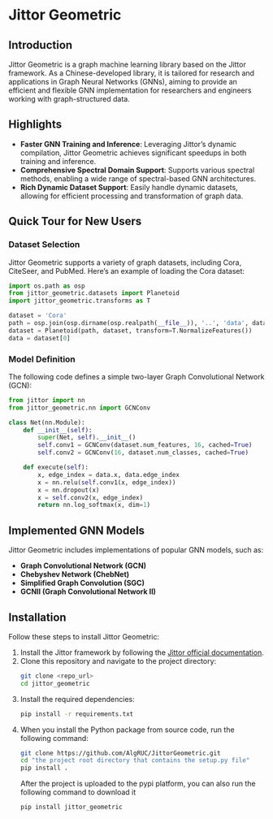 # Jittor Geometric

## Introduction
Jittor Geometric is a graph machine learning library based on the Jittor framework. As a Chinese-developed library, it is tailored for research and applications in Graph Neural Networks (GNNs), aiming to provide an efficient and flexible GNN implementation for researchers and engineers working with graph-structured data.

## Highlights
- **Faster GNN Training and Inference**: Leveraging Jittor’s dynamic compilation, Jittor Geometric achieves significant speedups in both training and inference.
- **Comprehensive Spectral Domain Support**: Supports various spectral methods, enabling a wide range of spectral-based GNN architectures.
- **Rich Dynamic Dataset Support**: Easily handle dynamic datasets, allowing for efficient processing and transformation of graph data.

## Quick Tour for New Users

### Dataset Selection
Jittor Geometric supports a variety of graph datasets, including Cora, CiteSeer, and PubMed. Here’s an example of loading the Cora dataset:

```python
import os.path as osp
from jittor_geometric.datasets import Planetoid
import jittor_geometric.transforms as T

dataset = 'Cora'
path = osp.join(osp.dirname(osp.realpath(__file__)), '..', 'data', dataset)
dataset = Planetoid(path, dataset, transform=T.NormalizeFeatures())
data = dataset[0]
```

### Model Definition
The following code defines a simple two-layer Graph Convolutional Network (GCN):

```python
from jittor import nn
from jittor_geometric.nn import GCNConv

class Net(nn.Module):
    def __init__(self):
        super(Net, self).__init__()
        self.conv1 = GCNConv(dataset.num_features, 16, cached=True)
        self.conv2 = GCNConv(16, dataset.num_classes, cached=True)

    def execute(self):
        x, edge_index = data.x, data.edge_index
        x = nn.relu(self.conv1(x, edge_index))
        x = nn.dropout(x)
        x = self.conv2(x, edge_index)
        return nn.log_softmax(x, dim=1)
```

## Implemented GNN Models
Jittor Geometric includes implementations of popular GNN models, such as:

- **Graph Convolutional Network (GCN)**
- **Chebyshev Network (ChebNet)**
- **Simplified Graph Convolution (SGC)**
- **GCNII (Graph Convolutional Network II)**

## Installation
Follow these steps to install Jittor Geometric:

1. Install the Jittor framework by following the [Jittor official documentation](https://cg.cs.tsinghua.edu.cn/jittor/).
2. Clone this repository and navigate to the project directory:
   ```bash
   git clone <repo_url>
   cd jittor_geometric
   ```
3. Install the required dependencies:
   ```bash
   pip install -r requirements.txt
   ```
4. When you install the Python package from source code, run the following command:
   ```bash
   git clone https://github.com/AlgRUC/JittorGeometric.git
   cd "the project root directory that contains the setup.py file"
   pip install .
   ```
   After the project is uploaded to the pypi platform, you can also run the following command to download it
   ```bash
   pip install jittor_geometric
   ```
